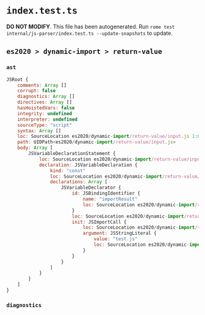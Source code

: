 # `index.test.ts`

**DO NOT MODIFY**. This file has been autogenerated. Run `rome test internal/js-parser/index.test.ts --update-snapshots` to update.

## `es2020 > dynamic-import > return-value`

### `ast`

```javascript
JSRoot {
	comments: Array []
	corrupt: false
	diagnostics: Array []
	directives: Array []
	hasHoistedVars: false
	integrity: undefined
	interpreter: undefined
	sourceType: "script"
	syntax: Array []
	loc: SourceLocation es2020/dynamic-import/return-value/input.js 1:0-2:0
	path: UIDPath<es2020/dynamic-import/return-value/input.js>
	body: Array [
		JSVariableDeclarationStatement {
			loc: SourceLocation es2020/dynamic-import/return-value/input.js 1:0-1:39
			declaration: JSVariableDeclaration {
				kind: "const"
				loc: SourceLocation es2020/dynamic-import/return-value/input.js 1:0-1:39
				declarations: Array [
					JSVariableDeclarator {
						id: JSBindingIdentifier {
							name: "importResult"
							loc: SourceLocation es2020/dynamic-import/return-value/input.js 1:6-1:18 (importResult)
						}
						loc: SourceLocation es2020/dynamic-import/return-value/input.js 1:6-1:38
						init: JSImportCall {
							loc: SourceLocation es2020/dynamic-import/return-value/input.js 1:27-1:38
							argument: JSStringLiteral {
								value: "test.js"
								loc: SourceLocation es2020/dynamic-import/return-value/input.js 1:28-1:37
							}
						}
					}
				]
			}
		}
	]
}
```

### `diagnostics`

```

```
